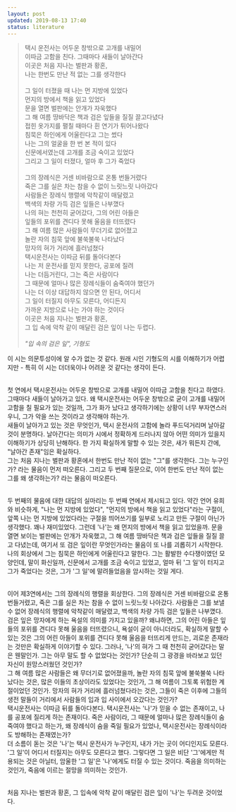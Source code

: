 ```yaml
---
layout: post
updated: 2019-08-13 17:40
status: literature
---
```


> 택시 운전사는 어두운 창밖으로 고개를 내밀어<br>
> 이따금 고함을 친다. 그때마다 새들이 날아간다<br>
> 이곳은 처음 지나는 벌판과 황혼,<br>
> 나는 한번도 만난 적 없는 그를 생각한다<br>
> <br>
> 그 일이 터졌을 때 나는 먼 지방에 있었다<br>
> 먼지의 방에서 책을 읽고 있었다<br>
> 문을 열면 벌판에는 안개가 자욱했다<br>
> 그 해 여름 땅바닥은 책과 검은 잎들을 질질 끌고다녔다<br>
> 접힌 옷가지를 펼칠 때마다 흰 연기가 튀어나왔다<br>
> 침묵은 하인에게 어울린다고 그는 썼다<br>
> 나는 그의 얼굴을 한 번 본 적이 있다<br>
> 신문에서였는데 고개를 조금 숙이고 있었다<br>
> 그리고 그 일이 터졌다, 얼마 후 그가 죽었다<br>
> <br>
> 그의 장례식은 거센 비바람으로 온통 번들거렸다<br>
> 죽은 그를 실은 차는 참을 수 없이 느릿느릿 나아갔다<br>
> 사람들은 장례식 행렬에 악착같이 매달렸고<br>
> 백색의 차량 가득 검은 잎들은 나부꼈다<br>
> 나의 혀는 천천히 굳어갔다, 그의 어린 아들은<br>
> 잎들의 포위를 견디다 못해 울음을 터뜨렸다<br>
> 그 해 여름 많은 사람들이 무더기로 없어졌고<br>
> 놀란 자의 침묵 앞에 불쑥불쑥 나타났다<br>
> 망자의 혀가 거리에 흘러넘쳤다<br>
> 택시운전사는 이따금 뒤를 돌아다본다<br>
> 나는 저 운전사를 믿지 못한다, 공포에 질려<br>
> 나는 더듬거린다, 그는 죽은 사람이다<br>
> 그 때문에 얼마나 많은 장례식들이 숨죽여야 했던가<br>
> 나는 더 이상 대답하지 않으면 안 된다, 어디서<br>
> 그 일이 터질지 아무도 모른다, 어디든지<br>
> 가까운 지방으로 나는 가야 하는 것이다<br>
> 이곳은 처음 지나는 벌판과 황혼,<br>
> 그 입 속에 악착 같이 매달린 검은 잎이 나는 두렵다.<br>
> <br>
> _"입 속의 검은 잎", 기형도_

이 시는 의문투성이에 알 수가 없는 것 같다. 원래 시인 기형도의 시를 이해하기가 어렵지만 - 특히 이 시는 더더욱이나 어려운 것 같다는 생각이 든다.<br><br>

첫 연에서 택시운전사는 어두운 창밖으로 고개를 내밀어 이따금 고함을 친다고 하였다. 그때마다 새들이 날아가고 있다. 왜 택시운전사는 어두운 창밖으로 굳이 고개를 내밀어 고함을 칠 필요가 있는 것일까, 그가 화가 났다고 생각하기에는 상황이 너무 부자연스러우니, 그가 악을 쓰는 것이라고 생각해야 하는가.<br> 
새들이 날아가고 있는 것은 무엇인가, 택시 운전사의 고함에 놀라 푸드덕거리며 날아갈 것이 분명하다. 날아간다는 의미가 시에서 정확하게 드러나지 않아 어떤 의미가 있을지 이해하기가 상당히 난해하다. 한 가지 확실하게 말할 수 있는 것은, 새가 뭐든지 간에, "날아간 존재"임은 확실하다.<br>
그는 처음 지나는 벌판과 황혼에서 한번도 만난 적이 없는 "그"를 생각한다. 그는 누구인가? 라는 물음이 먼저 떠오른다. 그리고 두 번째 질문으로, 이어 한번도 만난 적이 없는 그를 왜 생각하는가? 라는 물음이 떠오른다.<br><br>

두 번째의 물음에 대한 대답의 실마리는 두 번째 연에서 제시되고 있다. 약간 언어 유희와 비슷하게, "나는 먼 지방에 있었다", "먼지의 방에서 책을 읽고 있었다"라는 구절이, 앞쪽 나는 먼 지방에 있었다라는 구절을 띄어쓰기를 일부로 노리고 만든 구절이 아닌가 생각했다. 꽤나 재미있었다. 그런데 '나'는 왜 먼지의 방에서 책을 읽고 있었을까. 문을 열면 보이는 벌판에는 안개가 자욱했고, 그 해 여름 땅바닥은 책과 검은 잎들을 질질 끌고 다녔는데, 여기서 또 검은 잎이란 무엇인가라는 물음이 또 나를 괴롭히기 시작한다.<br>
나의 회상에서 그는 침묵은 하인에게 어울린다고 말한다. 그는 활발한 수다쟁이였던 모양인데, 말이 화신일까, 신문에서 고개를 조금 숙이고 있었고, 얼마 뒤 '그 일'이 터지고 그가 죽었다는 것은, 그가 '그 일'에 말려들었음을 암시하는 것일 게다.<br><br>

이어 제3연에서는 그의 장례식의 행렬을 회상한다. 그의 장례식은 거센 비바람으로 온통 번들거렸고, 죽은 그를 실은 차는 참을 수 없이 느릿느릿 나아갔다. 사람들은 그를 보낼 수 없어 장례식의 행렬에 악착같이 매달렸고, 백색의 차량 가득 검은 잎들은 나부꼈다. 검은 잎은 망자에게 하는 욕설의 의미를 가지고 있을까? 왜냐하면, 그의 어린 아들은 잎들의 포위를 견디다 못해 울음을 터뜨렸으니, 욕설이 굳이 아니더라도, 확실하게 말할 수 있는 것은 그의 어린 아들이 포위를 견디다 못해 울음을 터뜨리게 만드는, 괴로운 존재라는 것만은 확실하게 이야기할 수 있다. 그러나, '나'의 혀가 그 때 천천히 굳어갔다는 말은 웬말인가. 그는 아무 말도 할 수 없었다는 것인가? 단순히 그 광경을 바라보고 있던 자신이 원망스러웠던 것인가?<br>
그 해 여름 많은 사람들은 왜 무더기로 없어졌을까, 놀란 자의 침묵 앞에 불쑥불쑥 나타났다는 것은, 많은 이들의 초상이라도 있었다는 것인가, 그 해 여름이 그토록 위험한 계절이었던 것인가. 망자의 혀가 거리에 흘러넘쳤다라는 것은, 그들이 죽은 이후에 그들의 생전 말들이 거리에서 사람들의 입과 입 사이에서 오갔다는 것인가?<br>
택시운전사는 이따금 뒤를 돌아다본다. 택시운전사는 '나'가 믿을 수 없는 존재이고, 나를 공포에 질리게 하는 존재이다. 죽은 사람이라, 그 때문에 얼마나 많은 장례식들이 숨죽여야 했다고 하는가, 왜 장례식이 숨을 죽일 필요가 있었나, 택시운전사는 장례식이라도 방해하는 존재였는가?<br>
더 소름이 돋는 것은 '나'는 택시 운전사가 누구인지, 내가 가는 곳이 어디인지도 모른다. '그 일'이 어디서 터질지는 아무도 모른다고 했다. 그렇다면 그 일은 비단 '그'에게만 적용되는 것은 아닐터, 암울한 '그 일'은 '나'에게도 터질 수 있는 것이다. 죽음을 의미하는 것인가, 죽음에 이르는 절망을 의미하는 것인가.<br><br>

처음 지나는 벌판과 황혼, 그 입속에 악착 같이 매달린 검은 잎이 '나'는 두려운 것이었다.
